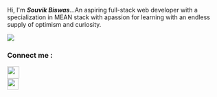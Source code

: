 <!-- ### Hi there 👋

**souvikbiswas2022/souvikbiswas2022** is a ✨ _special_ ✨ repository because its `README.md` (this file) appears on your GitHub profile.

Here are some ideas to get you started:

- 🔭 I’m currently working on ...
- 🌱 I’m currently learning ...Full-Stack Web Development
- 👯 I’m looking to collaborate on ...
- 🤔 I’m looking for help with ...
- 💬 Ask me about ...
- 📫 How to reach me: ...
- 😄 Pronouns: ...
- ⚡ Fun fact: ... -->

 Hi, I'm <em><strong>Souvik Biswas</strong></em>...An aspiring full-stack web developer with a specialization in MEAN stack with apassion for learning with an 
endless supply of optimism and curiosity.


<img src="https://github-readme-stats.vercel.app/api?username=souvikbiswas2022&&show_icons=true&title_color=ffffff&icon_color=bb2acf&text_color=daf7dc&bg_color=151515"/>

### Connect me :
[<div><img  width="28px"  src="https://cdn-icons-png.flaticon.com/512/868/868947.png"/></div>][portfolio]
[<div ><img width="26px" style="margin-right: 30px" target="_blank" src="https://cdn-icons-png.flaticon.com/512/3536/3536505.png"/></div>][linkedin]




[portfolio]:https://souvikbiswas2022.github.io/
[linkedin]:https://www.linkedin.com/in/souvik-biswas-74328a178/
